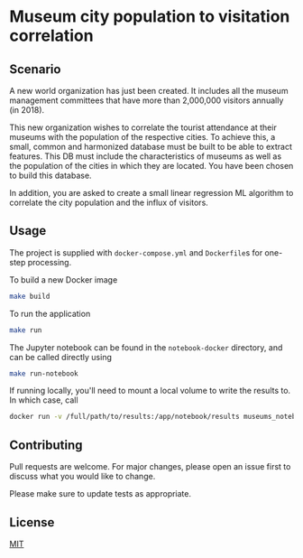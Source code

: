 # Museum city population to visitation correlation

## Scenario
A new world organization has just been created. It includes all the museum 
management committees that have more than 2,000,000 visitors annually (in 2018).

This new organization wishes to correlate the tourist attendance at their 
museums with the population of the respective cities. To achieve this, a small, 
common and harmonized database must be built to be able to extract features. 
This DB must include the characteristics of museums as well as the population 
of the cities in which they are located. You have been chosen to build this 
database.

In addition, you are asked to create a small linear regression ML algorithm 
to correlate the city population and the influx of visitors.

## Usage
The project is supplied with `docker-compose.yml` and `Dockerfile`s for one-step processing.

To build a new Docker image

```bash
make build
```

To run the application

```bash
make run
```

The Jupyter notebook can be found in the `notebook-docker` directory, and can be called directly using

```bash
make run-notebook
```

If running locally, you'll need to mount a local volume to write the results to. In which case, call

```bash
docker run -v /full/path/to/results:/app/notebook/results museums_notebook
```


## Contributing
Pull requests are welcome. For major changes, please open an issue first to discuss what you would like to change.

Please make sure to update tests as appropriate.

## License
[MIT](https://choosealicense.com/licenses/mit/)